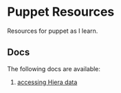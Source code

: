 # Puppet Resources

Resources for puppet as I learn.

## Docs

The following docs are available:
1. [accessing Hiera data](docs/access_hiera.md)

